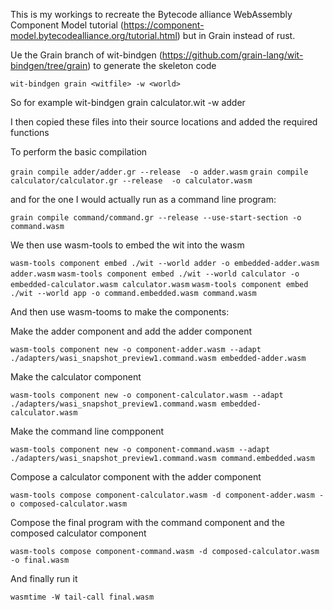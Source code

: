 
This is my workings to recreate the Bytecode alliance WebAssembly Component Model tutorial (https://component-model.bytecodealliance.org/tutorial.html) but in Grain instead of rust.

Ue the Grain branch of wit-bindgen (https://github.com/grain-lang/wit-bindgen/tree/grain) to generate the skeleton code

```wit-bindgen grain <witfile> -w <world>```

So for example wit-bindgen grain calculator.wit -w adder

I then copied these files into their source locations and added the required functions

To perform the basic compilation

```grain compile adder/adder.gr --release  -o adder.wasm```
```grain compile calculator/calculator.gr --release  -o calculator.wasm```

and for the one I would actually run as a command line program:

```grain compile command/command.gr --release --use-start-section -o command.wasm```


We then use wasm-tools to embed the wit into the wasm

```wasm-tools component embed ./wit --world adder -o embedded-adder.wasm adder.wasm```
```wasm-tools component embed ./wit --world calculator -o embedded-calculator.wasm calculator.wasm```
```wasm-tools component embed ./wit --world app -o command.embedded.wasm command.wasm```


And then use wasm-tooms to make the components:

Make the adder component and add the adder component 

```wasm-tools component new -o component-adder.wasm --adapt ./adapters/wasi_snapshot_preview1.command.wasm embedded-adder.wasm```

Make the calculator component 

```wasm-tools component new -o component-calculator.wasm --adapt ./adapters/wasi_snapshot_preview1.command.wasm embedded-calculator.wasm```

Make the command line compponent

```wasm-tools component new -o component-command.wasm --adapt ./adapters/wasi_snapshot_preview1.command.wasm command.embedded.wasm```

Compose a calculator component with the adder component

```wasm-tools compose component-calculator.wasm -d component-adder.wasm -o composed-calculator.wasm```

Compose the final program with the command component and the composed calculator component

```wasm-tools compose component-command.wasm -d composed-calculator.wasm -o final.wasm```

And finally run it

```wasmtime -W tail-call final.wasm```
